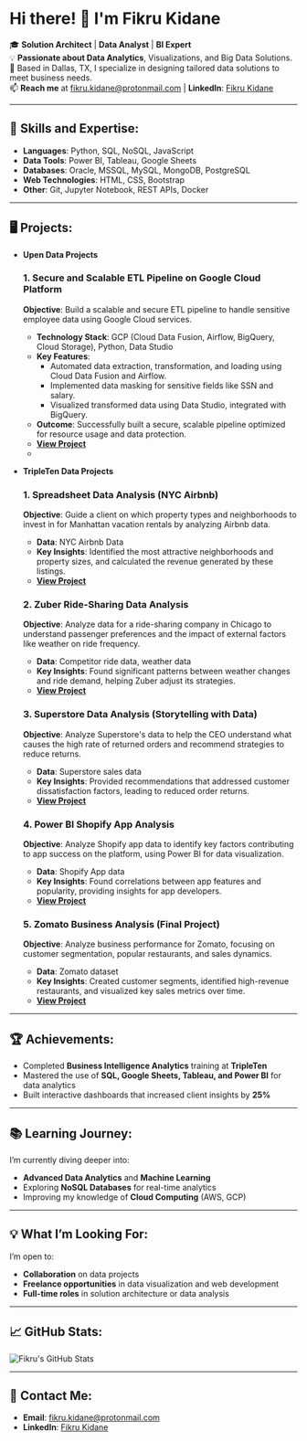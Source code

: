 # Hi there! 👋 I'm Fikru Kidane

🎓 **Solution Architect** | **Data Analyst** | **BI Expert**  
💡 **Passionate about Data Analytics**, Visualizations, and Big Data Solutions.  
📍 Based in Dallas, TX, I specialize in designing tailored data solutions to meet business needs.  
📫 **Reach me** at [fikru.kidane@protonmail.com](mailto:fikru.kidane@protonmail.com) | **LinkedIn**: [Fikru Kidane](https://www.linkedin.com/in/fikru-yifter-kidane)

---

## 🔧 **Skills and Expertise**:
- **Languages**: Python, SQL, NoSQL, JavaScript
- **Data Tools**: Power BI, Tableau, Google Sheets
- **Databases**: Oracle, MSSQL, MySQL, MongoDB, PostgreSQL
- **Web Technologies**: HTML, CSS, Bootstrap
- **Other**: Git, Jupyter Notebook, REST APIs, Docker

---

## 🖥️ **Projects**:

- **Upen Data Projects**
  
    ### 1. Secure and Scalable ETL Pipeline on Google Cloud Platform
    **Objective**: Build a scalable and secure ETL pipeline to handle sensitive employee data using Google Cloud services.  
    - **Technology Stack**: GCP (Cloud Data Fusion, Airflow, BigQuery, Cloud Storage), Python, Data Studio  
    - **Key Features**: 
      - Automated data extraction, transformation, and loading using Cloud Data Fusion and Airflow.  
      - Implemented data masking for sensitive fields like SSN and salary.  
      - Visualized transformed data using Data Studio, integrated with BigQuery.
    - **Outcome**: Successfully built a secure, scalable pipeline optimized for resource usage and data protection.  
    - **[View Project](https://github.com/your-github/gcp-project-link)**
    - 
- **TripleTen Data Projects**  
  
    ### 1. Spreadsheet Data Analysis (NYC Airbnb)
    **Objective**: Guide a client on which property types and neighborhoods to invest in for Manhattan vacation rentals by analyzing Airbnb data.  
    - **Data**: NYC Airbnb Data  
    - **Key Insights**: Identified the most attractive neighborhoods and property sizes, and calculated the revenue generated by these listings.
    - **[View Project](https://github.com/your-github/project1-link)**
    
    ### 2. Zuber Ride-Sharing Data Analysis
    **Objective**: Analyze data for a ride-sharing company in Chicago to understand passenger preferences and the impact of external factors like weather on ride frequency.  
    - **Data**: Competitor ride data, weather data  
    - **Key Insights**: Found significant patterns between weather changes and ride demand, helping Zuber adjust its strategies.  
    - **[View Project](https://github.com/your-github/project2-link)**
    
    ### 3. Superstore Data Analysis (Storytelling with Data)
    **Objective**: Analyze Superstore's data to help the CEO understand what causes the high rate of returned orders and recommend strategies to reduce returns.  
    - **Data**: Superstore sales data  
    - **Key Insights**: Provided recommendations that addressed customer dissatisfaction factors, leading to reduced order returns.  
    - **[View Project](https://github.com/your-github/project3-link)**
    
    ### 4. Power BI Shopify App Analysis
    **Objective**: Analyze Shopify app data to identify key factors contributing to app success on the platform, using Power BI for data visualization.  
    - **Data**: Shopify App data  
    - **Key Insights**: Found correlations between app features and popularity, providing insights for app developers.  
    - **[View Project](https://github.com/your-github/project4-link)**
    
    ### 5. Zomato Business Analysis (Final Project)
    **Objective**: Analyze business performance for Zomato, focusing on customer segmentation, popular restaurants, and sales dynamics.  
    - **Data**: Zomato dataset  
    - **Key Insights**: Created customer segments, identified high-revenue restaurants, and visualized key sales metrics over time.  
    - **[View Project](https://github.com/your-github/project5-link)**

---

## 🏆 **Achievements**:
- Completed **Business Intelligence Analytics** training at **TripleTen**
- Mastered the use of **SQL, Google Sheets, Tableau, and Power BI** for data analytics
- Built interactive dashboards that increased client insights by **25%**

---

## 📚 **Learning Journey**:
I’m currently diving deeper into:
- **Advanced Data Analytics** and **Machine Learning**
- Exploring **NoSQL Databases** for real-time analytics
- Improving my knowledge of **Cloud Computing** (AWS, GCP)

---

## 💡 **What I’m Looking For**:
I’m open to:
- **Collaboration** on data projects
- **Freelance opportunities** in data visualization and web development
- **Full-time roles** in solution architecture or data analysis

---

## 📈 **GitHub Stats**:
![Fikru's GitHub Stats](https://github-readme-stats.vercel.app/api?username=your-github&show_icons=true&theme=radical)

---

## 📩 **Contact Me**:
- **Email**: [fikru.kidane@protonmail.com](mailto:fikru.kidane@protonmail.com)
- **LinkedIn**: [Fikru Kidane](https://www.linkedin.com/in/fikru-kidane)

